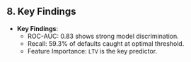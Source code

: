 
## 8. Key Findings 
- **Key Findings**:
  - ROC-AUC: 0.83 shows strong model discrimination.
  - Recall: 59.3% of defaults caught at optimal threshold.
  - Feature Importance: `LTV` is the key predictor.

